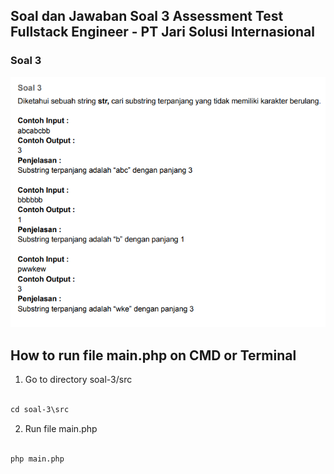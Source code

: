 ## Soal dan Jawaban Soal 3 Assessment Test Fullstack Engineer - PT Jari Solusi Internasional

### Soal 3

<p align="center">
    <img src="images/image-soal-3.png">
</p>

## How to run file main.php on CMD or Terminal

1. Go to directory soal-3/src

```markdown

cd soal-3\src

```

2. Run file main.php

```markdown

php main.php

```